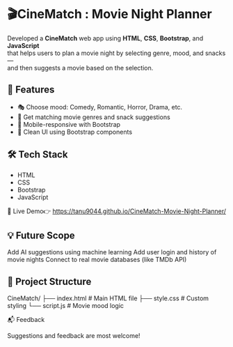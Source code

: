 # 🎬CineMatch : Movie Night Planner 
Developed a **CineMatch** web app using **HTML**, **CSS**, **Bootstrap**, and **JavaScript**  
that helps users to plan a movie night by selecting genre, mood, and snacks —  
and then suggests a movie based on the selection.

## 🚀 Features

- 🎭 Choose mood: Comedy, Romantic, Horror, Drama, etc.
- 🍿 Get matching movie genres and snack suggestions
- 📱 Mobile-responsive with Bootstrap
- 🎨 Clean UI using Bootstrap components

## 🛠️ Tech Stack

- HTML  
- CSS  
- Bootstrap  
- JavaScript

🔗 Live Demo👉 https://tanu9044.github.io/CineMatch-Movie-Night-Planner/

## 💡 Future Scope

Add AI suggestions using machine learning
Add user login and history of movie nights
Connect to real movie databases (like TMDb API)


## 📂 Project Structure

CineMatch/
├── index.html       # Main HTML file
├── style.css        # Custom styling
└── script.js        # Movie mood logic

📬 Feedback

Suggestions and feedback are most welcome!
